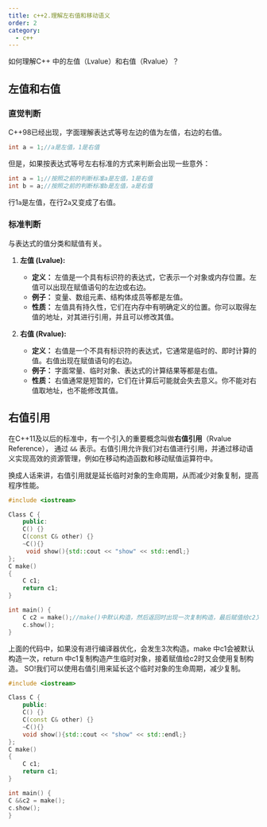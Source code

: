 ```yaml
---
title: c++2.理解左右值和移动语义
order: 2
category:
  - c++
---
```

<chatmessage avatar="../../../assets/emoji/dsyj.png" :avatarWidth="40">
如何理解C++ 中的左值（Lvalue）和右值（Rvalue）？
</chatmessage>

## 左值和右值

### 直觉判断
C++98已经出现，字面理解表达式等号左边的值为左值，右边的右值。

```cpp
int a = 1;//a是左值，1是右值
```
但是，如果按表达式等号左右标准的方式来判断会出现一些意外：

```cpp
int a = 1;//按照之前的判断标准a是左值，1是右值
int b = a;//按照之前的判断标准b是左值，a是右值
```
行1`a`是左值，在行2`a`又变成了右值。

### 标准判断

与表达式的值分类和赋值有关。

1. **左值 (Lvalue):**
    - **定义：** 左值是一个具有标识符的表达式，它表示一个对象或内存位置。左值可以出现在赋值语句的左边或右边。
    - **例子：** 变量、数组元素、结构体成员等都是左值。
    - **性质：** 左值具有持久性，它们在内存中有明确定义的位置。你可以取得左值的地址，对其进行引用，并且可以修改其值。

2. **右值 (Rvalue):**
    - **定义：** 右值是一个不具有标识符的表达式，它通常是临时的、即时计算的值。右值出现在赋值语句的右边。
    - **例子：** 字面常量、临时对象、表达式的计算结果等都是右值。
    - **性质：** 右值通常是短暂的，它们在计算后可能就会失去意义。你不能对右值取地址，也不能修改其值。

## 右值引用

在C++11及以后的标准中，有一个引入的重要概念叫做**右值引用**（Rvalue Reference），
通过 `&&` 表示。右值引用允许我们对右值进行引用，并通过移动语义实现高效的资源管理，例如在移动构造函数和移动赋值运算符中。

<chatmessage avatar="../../../assets/emoji/dsyj.png" :avatarWidth="40">
换成人话来讲，右值引用就是延长临时对象的生命周期，从而减少对象复制，提高程序性能。
</chatmessage>

```cpp
#include <iostream>

Class C {
    public:
    C() {}
    C(const C& other) {}
    ~C(){}
     void show(){std::cout << "show" << std::endl;}
};
C make()
{
    C c1;
    return c1;
}

int main() {
    C c2 = make();//make()中默认构造，然后返回时出现一次复制构造，最后赋值给c2又发生复制构造。
    c.show();
}
```
<chatmessage avatar="../../../assets/emoji/dsyj.png" :avatarWidth="40">
上面的代码中，如果没有进行编译器优化，会发生3次构造。make 中c1会被默认构造一次，return 
中c1复制构造产生临时对象，接着赋值给c2时又会使用复制构造。
</chatmessage>

<chatmessage avatar="../../../assets/emoji/blzt.png" :avatarWidth="40" alignLeft >
SO!我们可以使用右值引用来延长这个临时对象的生命周期，减少复制。
</chatmessage>

```cpp
#include <iostream>

Class C {
    public:
    C() {}
    C(const C& other) {}
    ~C(){}
    void show(){std::cout << "show" << std::endl;}
};
C make()
{
    C c1;
    return c1;
}

int main() {
C &&c2 = make();
c.show();
}
```

